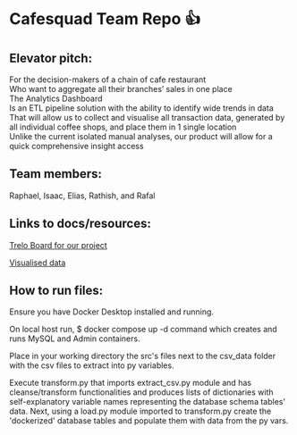 # Cafesquad Team Repo   :+1:

## Elevator pitch:

For the decision-makers of a chain of cafe restaurant    
Who want to aggregate all their branches’ sales in one place       
The Analytics Dashboard      
Is an ETL pipeline solution with the ability to identify wide trends in data     
That will allow us to collect and visualise all transaction data, generated by all individual coffee shops, and place them in 1 single location        
Unlike the current isolated manual analyses, our product will allow for a quick comprehensive insight access

## Team members: 

Raphael, Isaac, Elias, Rathish, and Rafal

## Links to docs/resources:

[Trelo Board for our project](https://trello.com/b/jeORUvmE/cafesquad)

[Visualised data](https://imgur.com/a/YQX5H1z)

## How to run files:

Ensure you have Docker Desktop installed and running.

On local host run, $ docker compose up -d command which creates and runs MySQL and Admin containers.  

Place in your working directory the src's files next to the csv_data folder with the csv files to extract into py variables.

Execute transform.py that imports extract_csv.py module and has cleanse/transform functionalities  and produces lists of dictionaries with self-explanatory variable names representing the database schema tables' data. Next, using a load.py module imported to transform.py create the 'dockerized' database tables and populate them with data from the py vars.
